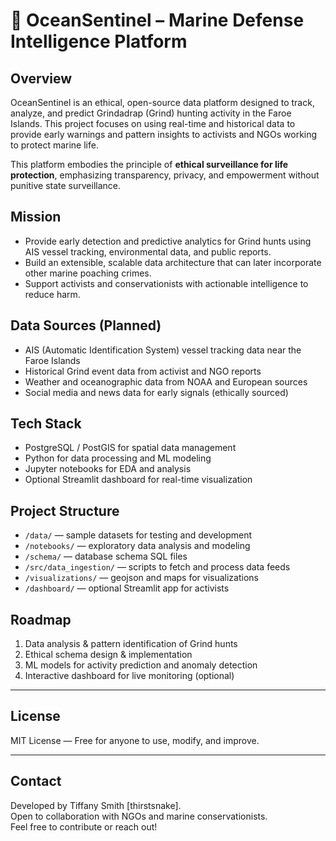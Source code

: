 # 🐋 OceanSentinel – Marine Defense Intelligence Platform

## Overview
OceanSentinel is an ethical, open-source data platform designed to track, analyze, and predict Grindadrap (Grind) hunting activity in the Faroe Islands. This project focuses on using real-time and historical data to provide early warnings and pattern insights to activists and NGOs working to protect marine life.

This platform embodies the principle of **ethical surveillance for life protection**, emphasizing transparency, privacy, and empowerment without punitive state surveillance.

## Mission
- Provide early detection and predictive analytics for Grind hunts using AIS vessel tracking, environmental data, and public reports.
- Build an extensible, scalable data architecture that can later incorporate other marine poaching crimes.
- Support activists and conservationists with actionable intelligence to reduce harm.

## Data Sources (Planned)
- AIS (Automatic Identification System) vessel tracking data near the Faroe Islands
- Historical Grind event data from activist and NGO reports
- Weather and oceanographic data from NOAA and European sources
- Social media and news data for early signals (ethically sourced)

## Tech Stack
- PostgreSQL / PostGIS for spatial data management
- Python for data processing and ML modeling
- Jupyter notebooks for EDA and analysis
- Optional Streamlit dashboard for real-time visualization

## Project Structure
- `/data/` — sample datasets for testing and development
- `/notebooks/` — exploratory data analysis and modeling
- `/schema/` — database schema SQL files
- `/src/data_ingestion/` — scripts to fetch and process data feeds
- `/visualizations/` — geojson and maps for visualizations
- `/dashboard/` — optional Streamlit app for activists

## Roadmap
1. Data analysis & pattern identification of Grind hunts
2. Ethical schema design & implementation
3. ML models for activity prediction and anomaly detection
4. Interactive dashboard for live monitoring (optional)

---

## License
MIT License — Free for anyone to use, modify, and improve.

---

## Contact
Developed by Tiffany Smith [thirstsnake].  
Open to collaboration with NGOs and marine conservationists.  
Feel free to contribute or reach out!

